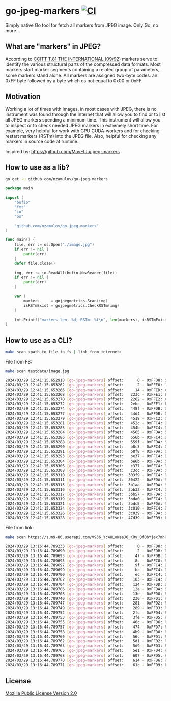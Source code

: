 # go-jpeg-markers [![CI][ci-img]][ci]

Simply native Go tool for fetch all markers from JPEG image.
Only Go, no more...

## What are "markers" in JPEG?

According to [CCITT T.81 THE INTERNATIONAL (09/92)](https://www.w3.org/Graphics/JPEG/itu-t81.pdf) markers serve to
identify the various structural parts of the compressed data formats. Most markers start marker segments containing a
related group of parameters, some markers stand alone. All markers are assigned two-byte codes: an 0xFF byte followed 
by a byte which os not equal to 0x00 or 0xFF.

## Motivation

Working a lot of times with images, in most cases with JPEG, there is no instrument was found through the Internet that
will allow you to find or to list all JPEG markers spending a minimum time. This instrument will allow you to inspect or
to check needed JPEG markers in extremely short time. For example, very helpful for work with GPU CUDA-workers and for 
checking restart markers (RSTm) into the JPEG file. Also, helpful for checking any markers in source code at runtime.

Inspired by:
https://github.com/MavEtJu/jpeg-markers

## How to use as a lib?

```bash
go get -u github.com/nzamulov/go-jpeg-markers
```

```go
package main

import (
	"bufio"
	"fmt"
	"io"
	"os"

	"github.com/nzamulov/go-jpeg-markers"
)

func main() {
	file, err := os.Open("./image.jpg")
	if err != nil {
		panic(err)
	}
	defer file.Close()

	img, err := io.ReadAll(bufio.NewReader(file))
	if err != nil {
		panic(err)
	}

	var (
		markers     = gojpegmetrics.Scan(img)
		isRSTmExist = gojpegmetrics.CheckRSTm(img)
	)

	fmt.Printf("markers len: %d, RSTm: %t\n", len(markers), isRSTmExist)
}
```

## How to use as a CLI?

```bash
make scan <path_to_file_in_fs | link_from_internet>
```

File from FS:
```bash
make scan testdata/image.jpg
```
```bash
2024/03/29 12:41:15.652918 [go-jpeg-markers] offset:      0 - 0xFFD8: Start Of Image
2024/03/29 12:41:15.653262 [go-jpeg-markers] offset:      2 - 0xFFE0: JFIF [Identifier:JFIF, JFIF version:1.01 Density units:1, Xdensity:72, Ydensity:72, Xthumbnail:0, Ythumbnail:0]
2024/03/29 12:41:15.653266 [go-jpeg-markers] offset:     14 - 0xFFED: APP13
2024/03/29 12:41:15.653268 [go-jpeg-markers] offset:   223c - 0xFFE1: EXIF
2024/03/29 12:41:15.653270 [go-jpeg-markers] offset:   2262 - 0xFFE2: APP2
2024/03/29 12:41:15.653272 [go-jpeg-markers] offset:   2ebc - 0xFFE1: EXIF
2024/03/29 12:41:15.653274 [go-jpeg-markers] offset:   448f - 0xFFDB: Define Quantization Table(s)
2024/03/29 12:41:15.653277 [go-jpeg-markers] offset:   44d4 - 0xFFDB: Define Quantization Table(s)
2024/03/29 12:41:15.653279 [go-jpeg-markers] offset:   4519 - 0xFFC2: Start Of Frame (SOF2) (Progressive DCT, Huffman coding) [P:8, Y:522, X:783, Nf:3]
2024/03/29 12:41:15.653281 [go-jpeg-markers] offset:   452c - 0xFFC4: Define Huffman Table(s)
2024/03/29 12:41:15.653283 [go-jpeg-markers] offset:   454b - 0xFFC4: Define Huffman Table(s)
2024/03/29 12:41:15.653284 [go-jpeg-markers] offset:   4565 - 0xFFDA: Start Of Scan [Ns: 3] (8184 bytes)
2024/03/29 12:41:15.653286 [go-jpeg-markers] offset:   656b - 0xFFC4: Define Huffman Table(s)
2024/03/29 12:41:15.653288 [go-jpeg-markers] offset:   659f - 0xFFDA: Start Of Scan [Ns: 1] (21274 bytes)
2024/03/29 12:41:15.653290 [go-jpeg-markers] offset:   b8c3 - 0xFFC4: Define Huffman Table(s)
2024/03/29 12:41:15.653291 [go-jpeg-markers] offset:   b8f8 - 0xFFDA: Start Of Scan [Ns: 1] (1333 bytes)
2024/03/29 12:41:15.653293 [go-jpeg-markers] offset:   be37 - 0xFFC4: Define Huffman Table(s)
2024/03/29 12:41:15.653304 [go-jpeg-markers] offset:   be6b - 0xFFDA: Start Of Scan [Ns: 1] (1282 bytes)
2024/03/29 12:41:15.653306 [go-jpeg-markers] offset:   c377 - 0xFFC4: Define Huffman Table(s)
2024/03/29 12:41:15.653308 [go-jpeg-markers] offset:   c3cc - 0xFFDA: Start Of Scan [Ns: 1] (147491 bytes)
2024/03/29 12:41:15.653310 [go-jpeg-markers] offset:  303f9 - 0xFFC4: Define Huffman Table(s)
2024/03/29 12:41:15.653311 [go-jpeg-markers] offset:  30422 - 0xFFDA: Start Of Scan [Ns: 1] (44414 bytes)
2024/03/29 12:41:15.653313 [go-jpeg-markers] offset:  3b1aa - 0xFFDA: Start Of Scan [Ns: 3] (2426 bytes)
2024/03/29 12:41:15.653316 [go-jpeg-markers] offset:  3bb32 - 0xFFC4: Define Huffman Table(s)
2024/03/29 12:41:15.653317 [go-jpeg-markers] offset:  3bb57 - 0xFFDA: Start Of Scan [Ns: 1] (575 bytes)
2024/03/29 12:41:15.653319 [go-jpeg-markers] offset:  3bda0 - 0xFFC4: Define Huffman Table(s)
2024/03/29 12:41:15.653321 [go-jpeg-markers] offset:  3bdc5 - 0xFFDA: Start Of Scan [Ns: 1] (577 bytes)
2024/03/29 12:41:15.653324 [go-jpeg-markers] offset:  3c010 - 0xFFC4: Define Huffman Table(s)
2024/03/29 12:41:15.653326 [go-jpeg-markers] offset:  3c039 - 0xFFDA: Start Of Scan [Ns: 1] (48374 bytes)
2024/03/29 12:41:15.653328 [go-jpeg-markers] offset:  47d39 - 0xFFD9: End Of Image
```

File from link:
```bash
make scan https://sun9-80.userapi.com/V936_Yc4ULoWeaJ0_KRy_QfObYjex7mhPo1Qgg/i6DWh5it8lk.jpg
```
```bash
2024/03/29 13:16:44.789233 [go-jpeg-markers] offset:      0 - 0xFFD8: Start Of Image
2024/03/29 13:16:44.789690 [go-jpeg-markers] offset:      2 - 0xFFDB: Define Quantization Table(s)
2024/03/29 13:16:44.789693 [go-jpeg-markers] offset:     47 - 0xFFDB: Define Quantization Table(s)
2024/03/29 13:16:44.789695 [go-jpeg-markers] offset:     8c - 0xFFC0: Start Of Frame (SOF0) (Baseline DCT) [P:8, Y:50, X:50, Nf:3]
2024/03/29 13:16:44.789697 [go-jpeg-markers] offset:     9f - 0xFFC4: Define Huffman Table(s)
2024/03/29 13:16:44.789699 [go-jpeg-markers] offset:     bc - 0xFFC4: Define Huffman Table(s)
2024/03/29 13:16:44.789700 [go-jpeg-markers] offset:     ec - 0xFFC4: Define Huffman Table(s)
2024/03/29 13:16:44.789702 [go-jpeg-markers] offset:    103 - 0xFFC4: Define Huffman Table(s)
2024/03/29 13:16:44.789704 [go-jpeg-markers] offset:    124 - 0xFFDD: Define Restart Interval [Ri: 1]
2024/03/29 13:16:44.789706 [go-jpeg-markers] offset:    12a - 0xFFDA: Start Of Scan [Ns: 3] (6 bytes)
2024/03/29 13:16:44.789708 [go-jpeg-markers] offset:    13e - 0xFFD0: RST0 (240 bytes)
2024/03/29 13:16:44.789740 [go-jpeg-markers] offset:    230 - 0xFFD1: RST1 (79 bytes)
2024/03/29 13:16:44.789747 [go-jpeg-markers] offset:    281 - 0xFFD2: RST2 (6 bytes)
2024/03/29 13:16:44.789749 [go-jpeg-markers] offset:    289 - 0xFFD3: RST3 (113 bytes)
2024/03/29 13:16:44.789752 [go-jpeg-markers] offset:    2fc - 0xFFD4: RST4 (256 bytes)
2024/03/29 13:16:44.789753 [go-jpeg-markers] offset:    3fe - 0xFFD5: RST5 (108 bytes)
2024/03/29 13:16:44.789755 [go-jpeg-markers] offset:    46c - 0xFFD6: RST6 (6 bytes)
2024/03/29 13:16:44.789757 [go-jpeg-markers] offset:    474 - 0xFFD7: RST7 (67 bytes)
2024/03/29 13:16:44.789758 [go-jpeg-markers] offset:    4b9 - 0xFFD0: RST0 (177 bytes)
2024/03/29 13:16:44.789760 [go-jpeg-markers] offset:    56c - 0xFFD1: RST1 (99 bytes)
2024/03/29 13:16:44.789762 [go-jpeg-markers] offset:    5d1 - 0xFFD2: RST2 (6 bytes)
2024/03/29 13:16:44.789763 [go-jpeg-markers] offset:    5d9 - 0xFFD3: RST3 (6 bytes)
2024/03/29 13:16:44.789765 [go-jpeg-markers] offset:    5e1 - 0xFFD4: RST4 (36 bytes)
2024/03/29 13:16:44.789768 [go-jpeg-markers] offset:    607 - 0xFFD5: RST5 (11 bytes)
2024/03/29 13:16:44.789770 [go-jpeg-markers] offset:    614 - 0xFFD6: RST6 (6 bytes)
2024/03/29 13:16:44.789771 [go-jpeg-markers] offset:    61c - 0xFFD9: End Of Image
```

## License
[Mozilla Public License Version 2.0](./LICENSE)

[ci-img]: https://github.com/nzamulov/go-jpeg-markers/workflows/CI/badge.svg
[ci]: https://github.com/nzamulov/go-jpeg-markers/actions